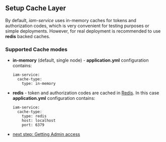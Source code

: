 ## Setup Cache Layer
By default, *iam-service* uses in-memory caches for tokens and authorization codes, which is very convenient for testing purposes or simple deployments.
However, for real deployment is recommended to use __redis__ backed caches.

### Supported Cache modes
* __in-memory__ (default, single node) - __application.yml__ configuration contains:
  ```
  iam-service:
    cache-type:
      type: in-memory
  ``` 
* __redis__ - token and authorization codes are cached in [Redis](https://redis.io/).
  In this case __application.yml__ configuration contains: 
  ```
  iam-service:
    cache-type:
      type: redis
      host: localhost
      port: 6379
  ``` 

* [next step: Getting Admin access](02a-get-admin-access-token.md)